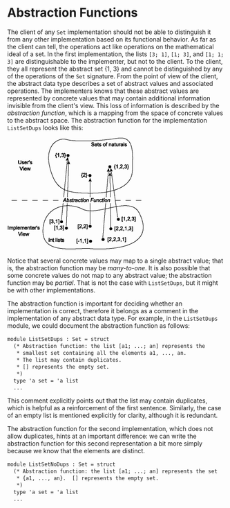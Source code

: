 # Abstraction Functions

The client of any `Set` implementation should not be able to distinguish
it from any other implementation based on its functional behavior. As
far as the client can tell, the operations act like operations on the
mathematical ideal of a set. In the first implementation, the lists
`[3; 1]`, `[1; 3]`, and `[1; 1; 3]` are distinguishable to the
implementer, but not to the client. To the client, they all represent the
abstract set {1, 3} and cannot be distinguished by any of the operations
of the `Set` signature. From the point of view of the client, the abstract
data type describes a set of abstract values and associated operations.
The implementers knows that these abstract values are represented by
concrete values that may contain additional information invisible from
the client's view. This loss of information is described by the
*abstraction function*, which is a mapping from the space of concrete
values to the abstract space. The abstraction function for the
implementation `ListSetDups` looks like this:

![](abst-fcn2.gif)

Notice that several concrete values may map to a single abstract value;
that is, the abstraction function may be *many-to-one*. It is also
possible that some concrete values do not map to any abstract value; the
abstraction function may be *partial*. That is not the case with `ListSetDups`,
but it might be with other implementations.

The abstraction function is important for deciding whether an
implementation is correct, therefore it belongs as a comment in the
implementation of any abstract data type. For example, in the `ListSetDups`
module, we could document the abstraction function as follows:

```
module ListSetDups : Set = struct
  (* Abstraction function: the list [a1; ...; an] represents the
   * smallest set containing all the elements a1, ..., an.
   * The list may contain duplicates.
   * [] represents the empty set.
   *)
  type 'a set = 'a list
  ...
```

This comment explicitly points out that the list may contain duplicates,
which is helpful as a reinforcement of the first sentence. Similarly,
the case of an empty list is mentioned explicitly for clarity, although
it is redundant.

The abstraction function for the second implementation, which does not
allow duplicates, hints at an important difference: we can write the
abstraction function for this second representation a bit more simply
because we know that the elements are distinct.

```
module ListSetNoDups : Set = struct
  (* Abstraction function: the list [a1; ...; an] represents the set
   * {a1, ..., an}.  [] represents the empty set.
   *)
  type 'a set = 'a list
  ...
```
